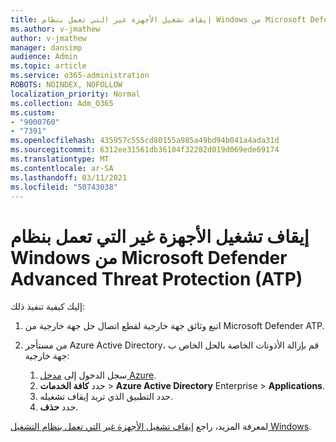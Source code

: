 ```yaml
---
title: إيقاف تشغيل الأجهزة غير التي تعمل بنظام Windows من Microsoft Defender Advanced Threat Protection (ATP)
ms.author: v-jmathew
author: v-jmathew
manager: dansimp
audience: Admin
ms.topic: article
ms.service: o365-administration
ROBOTS: NOINDEX, NOFOLLOW
localization_priority: Normal
ms.collection: Adm_O365
ms.custom:
- "9000760"
- "7391"
ms.openlocfilehash: 435957c555cd80155a985a49bd94b041a4ada31d
ms.sourcegitcommit: 6312ee31561db36104f32282d019d069ede69174
ms.translationtype: MT
ms.contentlocale: ar-SA
ms.lasthandoff: 03/11/2021
ms.locfileid: "50743038"
---
```

# <a name="offboard-non-windows-devices-from-microsoft-defender-advanced-threat-protection-atp"></a>إيقاف تشغيل الأجهزة غير التي تعمل بنظام Windows من Microsoft Defender Advanced Threat Protection (ATP)

إليك كيفية تنفيذ ذلك:

1. اتبع وثائق جهة خارجية لقطع اتصال حل جهة خارجية من Microsoft Defender ATP.
2. من مستأجر Azure Active Directory، قم بإزالة الأذونات الخاصة بالحل الخاص ب جهة خارجية:

    1. سجل الدخول إلى [مدخل Azure](https://go.microsoft.com/fwlink/?linkid=2125612).
    1. حدد **كافة الخدمات**  >  **Azure Active Directory** Enterprise  >  **Applications**.
    1. حدد التطبيق الذي تريد إيقاف تشغيله.
    1. حدد **حذف**.

لمعرفة المزيد، راجع [إيقاف تشغيل الأجهزة غير التي تعمل بنظام التشغيل Windows](https://go.microsoft.com/fwlink/?linkid=2143630).
